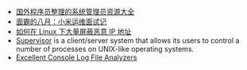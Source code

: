* [国外程序员整理的系统管理员资源大全](http://blog.jobbole.com/83212/)
* [面霸的八月：小米运维面试记](http://blog.jobbole.com/46769/)
* [如何在 Linux 下大量屏蔽恶意 IP 地址](http://blog.jobbole.com/84478/)
* [Supervisor](http://supervisord.org/introduction.html) is a client/server system that allows its users to control a number of processes on UNIX-like operating systems. 
* [Excellent Console Log File Analyzers](http://www.linuxlinks.com/article/20150509093202743/LogFiles.html)
